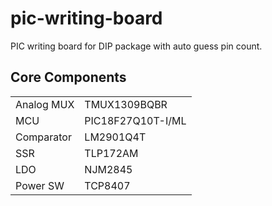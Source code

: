 # pic-writing-board

PIC writing board for DIP package with auto guess pin count.

## Core Components

|            |                   |
| ---------- | ----------------- |
| Analog MUX | TMUX1309BQBR      |
| MCU        | PIC18F27Q10T-I/ML |
| Comparator | LM2901Q4T         |
| SSR        | TLP172AM          |
| LDO        | NJM2845           |
| Power SW   | TCP8407           |
